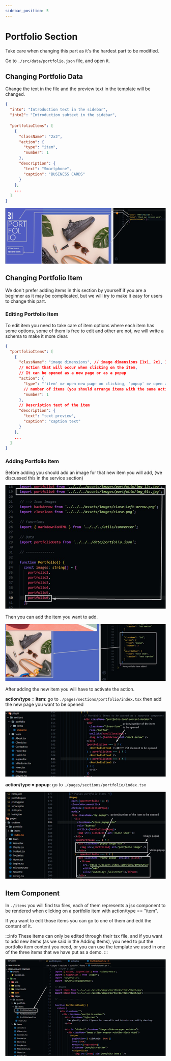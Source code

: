 ```yaml
---
sidebar_position: 5
---
```


# Portfolio Section

Take care when changing this part as it's the hardest part to be modified.

Go to `./src/data/portfolio.json` file, and open it.

## Changing Portfolio Data

Change the text in the file and the preview text in the template will be changed.

```json
{
  "into": "Introduction text in the sidebar",
  "into2": "Introduction subtext in the sidebar",

  "portfolioItems": [
    {
      "className": "2x2",
      "action": {
        "type": "item",
        "number": 1
      },
      "description": {
        "text": "Smartphone",
        "caption": "BUSINESS CARDS"
      }
    },
    ...
  ]
}
```

![portfolio](./img/portfolio/edit-portfolio.jpg)

## Changing Portfolio Item

We don't prefer adding items in this section by yourself if you are a beginner as it may be complicated, but we will try to make it easy for users to change this part.

### Editing Portfolio Item

To edit item you need to take care of item options where each item has some options, some of them is free to edit and other are not, we will write a schema to make it more clear.

```json
{
  "portfolioItems": [
    {
      "className": "image dimensions", // image dimensions [1x1, 2x1, 1x2, 2x2]
      // Action that will occur when clicking on the item,
      // It can be opened as a new page or as a popup
      "action": {
        "type": "'item' => open new page on clicking, 'popup' => open a popup when clicking",
        // number of items (you should arrange items with the same action/type ascendingly)
        "number": 1
      },
      // Description text of the item
      "description": {
        "text": "text preview",
        "caption": "caption text"
      }
    },
    ...
  ]
}
```

### Adding Portfolio Item

Before adding you should add an image for that new item you will add, (we discussed this in the service section)

![portfolio](./img/portfolio/edit-portfolio-item-1.jpg)

Then you can add the item you want to add.

![portfolio](./img/portfolio/edit-portfolio-item.jpg)

After adding the new item you will have to activate the action.

**action/type = item**: go to `./pages/sections/portfolio/index.tsx` then add the new page you want to be opened

![portfolio](./img/portfolio/edit-portfolio-item-2.jpg)

**action/type = popup**: go to `./pages/sections/portfolio/index.tsx`

![portfolio](./img/portfolio/edit-portfolio-item-3.jpg)

## Item Component

In `./items` you will find tsx files, each of them represents a jsx component to be rendered when clicking on a portfolio item with action/type == "item".

If you want to edit those items you can go to one of them and edit the content of it.

:::info
These items can only be edited through their tsx file, and if you want to add new items (as we said in the Adding Items), you need to put the portfolio item content you need, or you can use the template we used in one of the three items that we have put as a demo.
:::

![portfolio](./img/portfolio/item-component.jpg)
